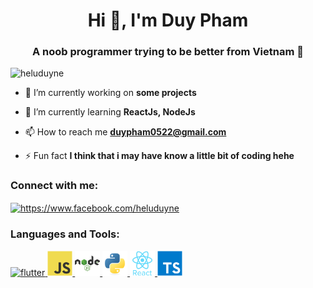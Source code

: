 <h1 align="center">Hi 👋, I'm Duy Pham</h1>
<h3 align="center">A noob programmer trying to be better from Vietnam 🌱</h3>

<p align="left"> <img src="https://komarev.com/ghpvc/?username=heluduyne&label=Profile%20views&color=25cb5c&style=flat" alt="heluduyne" /> </p>

- 🔭 I’m currently working on **some projects**

- 🌱 I’m currently learning **ReactJs, NodeJs**

- 📫 How to reach me **duypham0522@gmail.com**

- ⚡ Fun fact **I think that i may have know a little bit of coding hehe**

<h3 align="left">Connect with me:</h3>
<p align="left">
<a href="https://fb.com/https://www.facebook.com/heluduyne" target="blank"><img align="center" src="https://raw.githubusercontent.com/rahuldkjain/github-profile-readme-generator/master/src/images/icons/Social/facebook.svg" alt="https://www.facebook.com/heluduyne" height="30" width="40" /></a>
</p>

<h3 align="left">Languages and Tools:</h3>
<p align="left"> <a href="https://flutter.dev" target="_blank" rel="noreferrer"> <img src="https://www.vectorlogo.zone/logos/flutterio/flutterio-icon.svg" alt="flutter" width="40" height="40"/> </a> <a href="https://developer.mozilla.org/en-US/docs/Web/JavaScript" target="_blank" rel="noreferrer"> <img src="https://raw.githubusercontent.com/devicons/devicon/master/icons/javascript/javascript-original.svg" alt="javascript" width="40" height="40"/> </a> <a href="https://nodejs.org" target="_blank" rel="noreferrer"> <img src="https://raw.githubusercontent.com/devicons/devicon/master/icons/nodejs/nodejs-original-wordmark.svg" alt="nodejs" width="40" height="40"/> </a> <a href="https://www.python.org" target="_blank" rel="noreferrer"> <img src="https://raw.githubusercontent.com/devicons/devicon/master/icons/python/python-original.svg" alt="python" width="40" height="40"/> </a> <a href="https://reactjs.org/" target="_blank" rel="noreferrer"> <img src="https://raw.githubusercontent.com/devicons/devicon/master/icons/react/react-original-wordmark.svg" alt="react" width="40" height="40"/> </a> <a href="https://www.typescriptlang.org/" target="_blank" rel="noreferrer"> <img src="https://raw.githubusercontent.com/devicons/devicon/master/icons/typescript/typescript-original.svg" alt="typescript" width="40" height="40"/> </a> </p>
